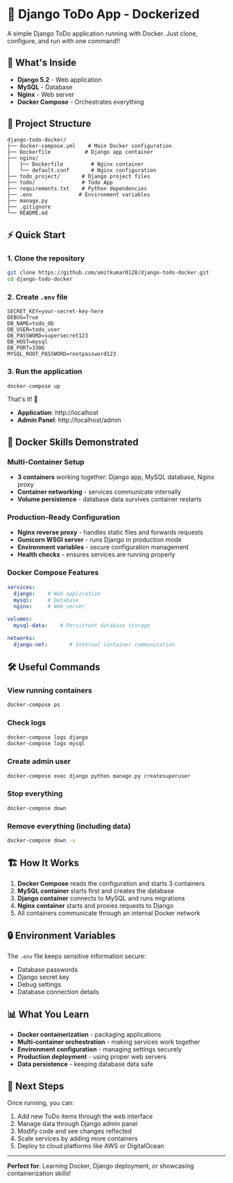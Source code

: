 # 🐳 Django ToDo App - Dockerized

A simple Django ToDo application running with Docker. Just clone, configure, and run with one command!!

## 🚀 What's Inside

- **Django 5.2** - Web application
- **MySQL** - Database
- **Nginx** - Web server
- **Docker Compose** - Orchestrates everything

## 📂 Project Structure

```
django-todo-docker/
├── docker-compose.yml    # Main Docker configuration
├── Dockerfile           # Django app container
├── nginx/
│   ├── Dockerfile         # Nginx container
│   └── default.conf       # Nginx configuration
├── todo_project/       # Django project files
├── todo/               # Todo App
├── requirements.txt    # Python dependencies
├── .env               # Environment variables
├── manage.py 
├── .gitignore
└── README.md
```

## ⚡ Quick Start

### 1. Clone the repository
```bash
git clone https://github.com/amitkumar0128/django-todo-docker.git
cd django-todo-docker
```

### 2. Create `.env` file
```env
SECRET_KEY=your-secret-key-here
DEBUG=True
DB_NAME=todo_db
DB_USER=todo_user
DB_PASSWORD=supersecret123
DB_HOST=mysql
DB_PORT=3306
MYSQL_ROOT_PASSWORD=rootpassword123
```

### 3. Run the application
```bash
docker-compose up
```

That's it! 🎉

- **Application**: http://localhost
- **Admin Panel**: http://localhost/admin

## 🔧 Docker Skills Demonstrated

### Multi-Container Setup
- **3 containers** working together: Django app, MySQL database, Nginx proxy
- **Container networking** - services communicate internally
- **Volume persistence** - database data survives container restarts

### Production-Ready Configuration
- **Nginx reverse proxy** - handles static files and forwards requests
- **Gunicorn WSGI server** - runs Django in production mode
- **Environment variables** - secure configuration management
- **Health checks** - ensures services are running properly

### Docker Compose Features
```yaml
services:
  django:    # Web application
  mysql:     # Database
  nginx:     # Web server

volumes:
  mysql-data:    # Persistent database storage

networks:
  django-net:       # Internal container communication
```

## 🛠️ Useful Commands

### View running containers
```bash
docker-compose ps
```

### Check logs
```bash
docker-compose logs django
docker-compose logs mysql
```

### Create admin user
```bash
docker-compose exec django python manage.py createsuperuser
```

### Stop everything
```bash
docker-compose down
```

### Remove everything (including data)
```bash
docker-compose down -v
```

## 🏗️ How It Works

1. **Docker Compose** reads the configuration and starts 3 containers
2. **MySQL container** starts first and creates the database
3. **Django container** connects to MySQL and runs migrations
4. **Nginx container** starts and proxies requests to Django
5. All containers communicate through an internal Docker network

## 🔒 Environment Variables

The `.env` file keeps sensitive information secure:
- Database passwords
- Django secret key
- Debug settings
- Database connection details

## 📊 What You Learn

- **Docker containerization** - packaging applications
- **Multi-container orchestration** - making services work together
- **Environment configuration** - managing settings securely
- **Production deployment** - using proper web servers
- **Data persistence** - keeping database data safe

## 🚀 Next Steps

Once running, you can:
1. Add new ToDo items through the web interface
2. Manage data through Django admin panel
3. Modify code and see changes reflected
4. Scale services by adding more containers
5. Deploy to cloud platforms like AWS or DigitalOcean

---

**Perfect for**: Learning Docker, Django deployment, or showcasing containerization skills!
